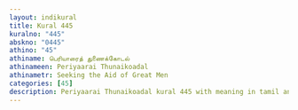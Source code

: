 ```yaml
---
layout: indikural
title: Kural 445
kuralno: "445"
abskno: "0445"
athino: "45"
athiname: பெரியாரைத் துணைக்கோடல்
athinameen: Periyaarai Thunaikoadal
athinametr: Seeking the Aid of Great Men
categories: [45]
description: Periyaarai Thunaikoadal kural 445 with meaning in tamil and english 
---
```


